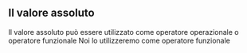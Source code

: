 ## Il valore assoluto
Il valore assoluto può essere utilizzato come operatore operazionale o operatore funzionale
Noi lo utilizzeremo come operatore funzionale
